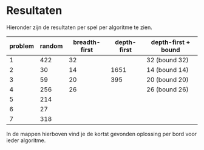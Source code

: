 # Resultaten

Hieronder zijn de resultaten per spel per algoritme te zien.

| problem  | random | breadth-first | depth-first | depth-first + bound
| ------------- | ------------- | ------------- | ------------- | ------------- |
| 1  | 422  |   32  |       | 32 (bound 32) |
| 2  | 30  |    14  | 1651 | 14 (bound 14) |
| 3  | 59  |   20 |  395 | 20 (bound 20) |
| 4  | 256  |   26  |       | 26 (bound 26) |
| 5  | 214  |     |       |
| 6  | 27  |     |       |
| 7 | 318 | |       |


In de mappen hierboven vind je de kortst gevonden oplossing per bord voor ieder algoritme.
